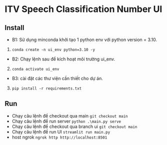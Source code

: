 # ITV Speech Classification Number UI

## Install
- B1: Sử dụng minconda khởi tạo 1 python env với python version = 3.10.
1. `conda create -n ui_env python=3.10 -y`
- B2: Chạy lệnh sau để kích hoạt môi trường ui_env.
2. `conda activate ui_env`
- B3: cài đặt các thư viện cần thiết cho dự án.
3. `pip install -r requirements.txt`

## Run
- Chạy câu lệnh để checkout qua main
``` git checkout main ```
- Chạy câu lệnh để run server
``` python .\main.py serve ```
- Chạy câu lệnh để checkout qua branch ui
``` git checkout main ```
- Chạy câu lệnh để run UI
``` streamlit run main.py ```
- host ngrok
``` ngrok http http://localhost:8501 ```






